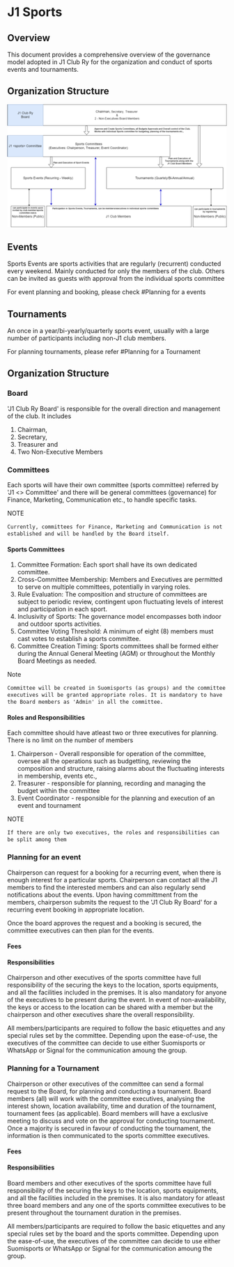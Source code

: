 # J1 Sports

## Overview

This document provides a comprehensive overview of the governance model adopted in J1 Club Ry for the organization and conduct of sports events and tournaments.


## Organization Structure


![J1 Club Ry Org Structure](./org-structure.drawio.png)

## Events

Sports Events are sports activities that are regularly (recurrent) conducted every weekend. Mainly conducted for only the members of the club. Others can be invited as guests with approval from the individual sports committee

For event planning and booking, please check #Planning for a events 

## Tournaments

An once in a year/bi-yearly/quarterly sports event, usually with a large number of participants including non-J1 club members.

For planning tournaments, please refer #Planning for a Tournament

## Organization Structure

### Board

'J1 Club Ry Board' is responsible for the overall direction and management of the club. It includes

1. Chairman,
2. Secretary,
3. Treasurer and
4. Two Non-Executive Members

### Committees

Each sports will have their own committee (sports committee) referred by 'J1 <> Committee' and there will be general committees (governance) for Finance, Marketing, Communication etc., to handle specific tasks.

NOTE

    Currently, committees for Finance, Marketing and Communication is not established and will be handled by the Board itself.

#### Sports Committees

1. Committee Formation: Each sport shall have its own dedicated committee.
2. Cross-Committee Membership: Members and Executives are permitted to serve on multiple committees, potentially in varying roles.
3. Rule Evaluation: The composition and structure of committees are subject to periodic review, contingent upon fluctuating levels of interest and participation in each sport.
4. Inclusivity of Sports: The governance model encompasses both indoor and outdoor sports activities.
5. Committee Voting Threshold: A minimum of eight (8) members must cast votes to establish a sports committee.
6. Committee Creation Timing: Sports committees shall be formed either during the Annual General Meeting (AGM) or throughout the Monthly Board Meetings as needed.

Note

    Committee will be created in Suomisports (as groups) and the committee executives will be granted appropriate roles. It is mandatory to have the Board members as 'Admin' in all the committee. 

#### Roles and Responsibilities

Each committee should have atleast two or three executives for planning. There is no limit on the number of members

1. Chairperson - Overall responsible for operation of the committee, oversee all the operations such as budgetting, reviewing the composition and structure, raising alarms about the fluctuating interests in membership, events etc.,
2. Treasurer - responsible for planning, recording and managing the budget within the committee
3. Event Coordinator - responsible for the planning and execution of an event and tournament

NOTE

    If there are only two executives, the roles and responsibilities can be split among them

### Planning for an event

Chairperson can request for a booking for a recurring event, when there is enough interest for a particular sports. Chairperson can contact all the J1 members to find the interested members and can also regularly send notifications about the events. Upon having committment from the members, chairperson submits the request to the 'J1 Club Ry Board' for a recurring event booking in appropriate location. 

Once the board approves the request and a booking is secured, the committee executives can then plan for the events. 

#### Fees


#### Responsibilities

Chairperson and other executives of the sports committee have full responsibility of the securing the keys to the location, sports equipments, and all the facilities included in the premises. It is also mandatory for anyone of the executives to be present during the event. In event of non-availability, the keys or access to the location can be shared with a member but the chairperson and other executives share the overall responsibility.

All members/participants are required to follow the basic etiquettes and any special rules set by the committee. Depending upon the ease-of-use, the executives of the committee can decide to use either Suomisports or WhatsApp or Signal for the communication amoung the group.

### Planning for a Tournament

Chairperson or other executives of the committee can send a formal request to the Board, for planning and conducting a tournament. Board members (all) will work with the committee executives, analysing the interest shown, location availability, time and duration of the tournament, tournament fees (as applicable). Board members will have a exclusive meeting to discuss and vote on the approval for conducting tournament. Once a majority is secured in favour of conducting the tournament, the information is then communicated to the sports committee executives. 


#### Fees


#### Responsibilities

Board members and other executives of the sports committee have full responsibility of the securing the keys to the location, sports equipments, and all the facilities included in the premises. It is also mandatory for atleast three board members and any one of the sports committee executives to be present throughout the tournament duration in the premises. 


All members/participants are required to follow the basic etiquettes and any special rules set by the board and the sports committee. Depending upon the ease-of-use, the executives of the committee can decide to use either Suomisports or WhatsApp or Signal for the communication amoung the group.